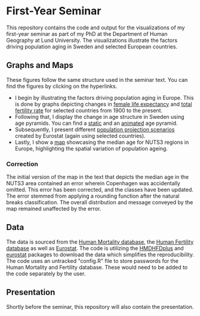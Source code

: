 # First-Year Seminar

This repository contains the code and output for the visualizations of my first-year seminar as part of my PhD at the Department of Human Geography at Lund University. The visualizations illustrate the factors driving population aging in Sweden and selected European countries.

## Graphs and Maps
These figures follow the same structure used in the seminar text. You can find the figures by clicking on the hyperlinks. 
- I begin by illustrating the factors driving population aging in Europe. This is done by graphs depicting changes in [female life expectancy](graphs/le_pres.png) and [total fertility rate](graphs/tfr_pres.png) for selected countries from 1900 to the present.
- Following that, I display the change in age structure in Sweden using age pyramids. You can find a [static](graphs/age_pyr_swe.png) and an [animated](graphs/age_pyr_animated.gif) age pyramid.
- Subsequently, I present different [population projection scenarios](graphs/age_proj_pres.png) created by Eurostat (again using selected countries).
- Lastly, I show a [map](graphs/age_map.png)  showcasing the median age for NUTS3 regions in Europe, highlighting the spatial variation of population ageing.

### Correction
The initial version of the map in the text that depicts the median age in the NUTS3 area contained an error wherein Copenhagen was accidentally omitted. This error has been corrected, and the classes have been updated. The error stemmed from applying a rounding function after the natural breaks classification. The overall distribution and message conveyed by the map remained unaffected by the error.

## Data
The data is sourced from the [Human Mortality database](https://www.mortality.org/), the [Human Fertility database](https://www.humanfertility.org/) as well as [Eurostat](https://ec.europa.eu/eurostat/databrowser/). The code is utilizing the [HMDHFDplus](https://cran.r-project.org/web/packages/HMDHFDplus/index.html) and [eurostat](https://cran.r-project.org/web/packages/eurostat/index.html) packages to download the data which simplifies the reproducibility.
The code uses an untracked "config.R" file to store passwords for the Human Mortality and Fertility database. These would need to be added to the code separately by the user.  

## Presentation
Shortly before the seminar, this repository will also contain the presentation.
